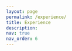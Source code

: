 ```yaml
---
layout: page
permalink: /experience/
title: Experience
description:
nav: true
nav_order: 6
---
```




